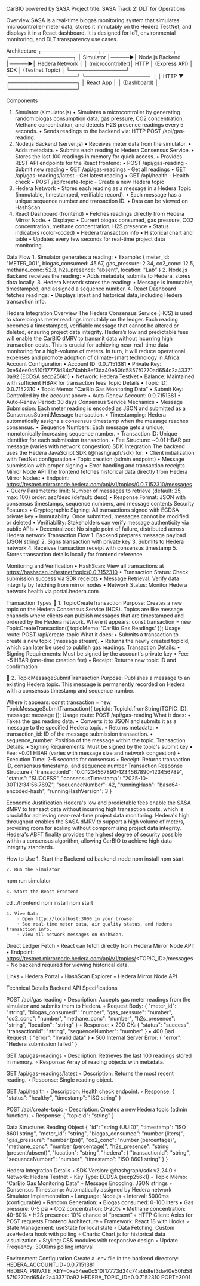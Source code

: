 CarBIO powered by SASA
Project title: SASA
Track 2: DLT for Operations

Overview
SASA is a real-time biogas monitoring system that simulates microcontroller-meter data, stores it immutably on the Hedera TestNet, and displays it in a React dashboard. It is designed for IoT, environmental monitoring, and DLT transparency use cases.


Architecture
┌───────────────┐      ┌──────────────────┐      ┌─────────────────┐
│ Simulator     │─────▶│ Node.js Backend  │─────▶│ Hedera Network  │
│ (microcontroller)│ HTTP │ (Express API) │ SDK  │ (Testnet Topic) │
└───────────────┘      └──────────────────┘      └─────────────────┘
                                                          │
                                                          │ HTTP
                                                          ▼
                                                ┌──────────────────┐
                                                │   React App      │
                                                │  (Dashboard)     │
                                                └──────────────────┘


Components
1. Simulator (simulator.js)
    • Simulates a microcontroller by generating random biogas consumption data, gas pressure, CO2 concentration, Methane concentration, and detects H2S presence readings every 5 seconds. 
    • Sends readings to the backend via: HTTP POST /api/gas-reading. 
2. Node.js Backend (server.js)
    • Receives meter data from the simulator. 
    • Adds metadata. 
    • Submits each reading to Hedera Consensus Service. 
    • Stores the last 100 readings in memory for quick access. 
    • Provides REST API endpoints for the React frontend: 
    • POST /api/gas-reading - Submit new reading 
    • GET /api/gas-readings - Get all readings 
    • GET /api/gas-readings/latest - Get latest reading 
    • GET /api/health - Health check 
    • POST /api/create-topic - Create a new Hedera topic 
3. Hedera Network
    • Stores each reading as a message in a Hedera Topic (immutable, timestamped, verifiable record). 
    • Each message has a unique sequence number and transaction ID. 
    • Data can be viewed on HashScan. 
4. React Dashboard (frontend)
    • Fetches readings directly from Hedera Mirror Node. 
    • Displays: 
    • Current biogas consumed, gas pressure, CO2 concentration, methane concentration, H2S presence 
    • Status indicators (color-coded) 
    • Hedera transaction info 
    • Historical chart and table 
    • Updates every few seconds for real-time project data monitoring. 


Data Flow
    1. Simulator generates a reading: 
    • Example: { meter_id: "METER_001", biogas_consumed: 45.67, gas_pressure: 2.34, co2_conc: 12.5, methane_conc: 52.3, h2s_presence: "absent", location: "Lab" } 
    2. Node.js Backend receives the reading: 
    • Adds metadata, submits to Hedera, stores data locally. 
    3. Hedera Network stores the reading: 
    • Message is immutable, timestamped, and assigned a sequence number. 
    4. React Dashboard fetches readings: 
    • Displays latest and historical data, including Hedera transaction info. 


Hedera Integration
Overview
The Hedera Consensus Service (HCS) is used to store biogas meter readings immutably on the ledger. Each reading becomes a timestamped, verifiable message that cannot be altered or deleted, ensuring project data integrity. Hedera’s low and predictable fees will enable the CarBIO dMRV to transmit data without incurring high transaction costs. This is crucial for achieving near-real-time data monitoring for a high-volume of meters. In turn, it will reduce operational expenses and promote adoption of climate-smart technology in Africa. 
Account Configuration
    • Account ID: 0.0.7151381 
    • Private Key: 0xe54ee0c510f17773d34c74abb8ef3da40e50fd5857f0270ad654c2a433710a92 (ECDSA secp256k1) 
    • Network: Hedera TestNet 
    • Balance: Maintained with sufficient HBAR for transaction fees 
Topic Details
    • Topic ID: 0.0.7152310 
    • Topic Memo: "CarBio Gas Monitoring Data" 
    • Submit Key: Controlled by the account above 
    • Auto-Renew Account: 0.0.7151381 
    • Auto-Renew Period: 30 days 
Consensus Service Mechanics
    • Message Submission: Each meter reading is encoded as JSON and submitted as a ConsensusSubmitMessage transaction. 
    • Timestamping: Hedera automatically assigns a consensus timestamp when the message reaches consensus. 
    • Sequence Numbers: Each message gets a unique, monotonically increasing sequence number. 
    • Transaction ID: Unique identifier for each submission transaction. 
    • Fee Structure: ~0.01 HBAR per message (varies with network congestion) 
SDK Integration
The backend uses the Hedera JavaScript SDK (@hashgraph/sdk) for:
    • Client initialization with TestNet configuration 
    • Topic creation (admin endpoint) 
    • Message submission with proper signing 
    • Error handling and transaction receipts 
Mirror Node API
The frontend fetches historical data directly from Hedera Mirror Nodes:
    • Endpoint: https://testnet.mirrornode.hedera.com/api/v1/topics/0.0.7152310/messages 
    • Query Parameters: 
limit: Number of messages to retrieve (default: 25, max: 100) 
order: asc/desc (default: desc) 
    • Response Format: JSON with consensus timestamps, sequence numbers, and message contents 
Security Features
    • Cryptographic Signing: All transactions signed with ECDSA private key 
    • Immutability: Once submitted, messages cannot be modified or deleted 
    • Verifiability: Stakeholders can verify message authenticity via public APIs 
    • Decentralized: No single point of failure, distributed across Hedera network 
Transaction Flow
    1. Backend prepares message payload (JSON string) 
    2. Signs transaction with private key 
    3. Submits to Hedera network 
    4. Receives transaction receipt with consensus timestamp 
    5. Stores transaction details locally for frontend reference 


Monitoring and Verification
    • HashScan: View all transactions at https://hashscan.io/testnet/topic/0.0.7152310 
    • Transaction Status: Check submission success via SDK receipts 
    • Message Retrieval: Verify data integrity by fetching from mirror nodes 
    • Network Status: Monitor Hedera network health via portal.hedera.com 

Transaction Types
🧩 1. TopicCreateTransaction
Purpose: Creates a new topic on the Hedera Consensus Service (HCS). Topics are like message channels where clients can publish messages that are timestamped and ordered by the Hedera network.
Where it appears:
const transaction = new TopicCreateTransaction({
    topicMemo: 'CarBio Gas Readings'
});
Usage route: POST /api/create-topic
What it does:
    • Submits a transaction to create a new topic (message stream). 
    • Returns the newly created topicId, which can later be used to publish gas readings. 
Transaction Details:
    • Signing Requirements: Must be signed by the account's private key 
    • Fee: ~5 HBAR (one-time creation fee) 
    • Receipt: Returns new topic ID and confirmation 

📨 2. TopicMessageSubmitTransaction
Purpose: Publishes a message to an existing Hedera topic. This message is permanently recorded on Hedera with a consensus timestamp and sequence number.


Where it appears:
const transaction = new TopicMessageSubmitTransaction({
    topicId: TopicId.fromString(TOPIC_ID),
    message: message
});
Usage route: POST /api/gas-reading
What it does:
    • Takes the gas reading data. 
    • Converts it to JSON and submits it as a message to the specified Hedera topic. 
    • Returns metadata: 
    • transaction_id: ID of the message submission transaction. 
    • sequence_number: Position of the message within the topic. 
Transaction Details:
    • Signing Requirements: Must be signed by the topic's submit key 
    • Fee: ~0.01 HBAR (varies with message size and network congestion) 
    • Execution Time: 2-5 seconds for consensus 
    • Receipt: Returns transaction ID, consensus timestamp, and sequence number 
Transaction Response Structure
{
  "transactionId": "0.0.1234567890-1234567890-123456789",
  "status": "SUCCESS",
  "consensusTimestamp": "2025-10-30T12:34:56.789Z",
  "sequenceNumber": 42,
  "runningHash": "base64-encoded-hash",
  "runningHashVersion": 3
}

Economic Justification
Hedera's low and predictable fees enable the SASA dMRV to transact data without incurring high transaction costs, which is crucial for achieving near-real-time project data monitoring. 
Hedera's high throughput enables the SASA dMRV to support a high volume of meters, providing room for scaling without compromising project data integrity. 
Hedera's ABFT finality provides the highest degree of security possible within a consensus algorithm, allowing CarBIO to achieve high data-integrity standards.


How to Use
    1. Start the Backend
cd backend-node 
npm install
npm start

    2. Run the Simulator
npm run simulator

    3. Start the React Frontend
cd ../frontend 
npm install 
npm start

    4. View Data
        ◦ Open http://localhost:3000 in your browser.
        ◦ See real-time meter data, air quality status, and Hedera transaction info.
        ◦ View all network messages on HashScan.


Direct Ledger Fetch
        ◦ React can fetch directly from Hedera Mirror Node API:
            ▪ Endpoint: https://testnet.mirrornode.hedera.com/api/v1/topics/<TOPIC_ID>/messages
        ◦ No backend required for viewing historical data.



Links
        ◦ Hedera Portal
        ◦ HashScan Explorer
        ◦ Hedera Mirror Node API





Technical Details 
Backend API Specifications 

POST /api/gas reading
        ◦ Description: Accepts gas meter readings from the simulator and submits them to Hedera.
        ◦ Request Body:
{
"meter_id": "string", "biogas_consumed": "number", "gas_pressure": "number", "co2_conc": "number", "methane_conc": "number", "h2s_presence": "string", "location": "string"
}
        ◦ Response:
            ▪ 200 OK: { "status": "success", "transactionId": "string", "sequenceNumber": "number" }
            ▪ 400 Bad Request: { "error": "Invalid data" }
            ▪ 500 Internal Server Error:	{ "error": "Hedera submission failed" }

GET /api/gas-readings
        ◦ Description: Retrieves the last 100 readings stored in memory.
        ◦ Response: Array of reading objects with metadata.

GET /api/gas-readings/latest
        ◦ Description: Returns the most recent reading.
        ◦ Response: Single reading object.

GET /api/health
        ◦ Description: Health check endpoint.
        ◦ Response: { "status": "healthy", "timestamp": "ISO string" }

POST /api/create-topic
        ◦ Description: Creates a new Hedera topic (admin function).
        ◦ Response: { "topicId": "string" }


Data Structures Reading Object
{
"id": "string (UUID)", "timestamp": "ISO 8601 string", "meter_id": "string",
"biogas_consumed": "number (liters)", "gas_pressure": "number (psi)", "co2_conc": "number (percentage)", "methane_conc": "number (percentage)", "h2s_presence": "string (present/absent)", "location": "string",
"hedera": {
"transactionId": "string", "sequenceNumber": "number", "timestamp": "ISO 8601 string"
}
}

Hedera Integration Details
        ◦ SDK Version: @hashgraph/sdk v2.24.0
        ◦ Network: Hedera Testnet
        ◦ Key Type: ECDSA (secp256k1)
        ◦ Topic Memo: “CarBio Gas Monitoring Data”
        ◦ Message Encoding: JSON strings
        ◦ Consensus Timestamp: Automatically assigned by Hedera network
Simulator Implementation
        ◦ Language: Node.js
        ◦ Interval: 5000ms (configurable)
        ◦ Random Generation:
            ▪ Biogas consumed: 0-100 liters
            ▪ Gas pressure: 0-5 psi
            ▪ CO2 concentration: 0-20%
            ▪ Methane concentration: 40-60%
            ▪ H2S presence: 10% chance of “present”
        ◦ HTTP Client: Axios for POST requests
Frontend Architecture
        ◦ Framework: React 18 with Hooks
        ◦ State Management: useState for local state
        ◦ Data Fetching: Custom useHedera hook with polling
        ◦ Charts: Chart.js for historical data visualization
        ◦ Styling: CSS modules with responsive design
        ◦ Update Frequency: 3000ms polling interval

Environment Configuration
Create a .env file in the backend directory:
HEDERA_ACCOUNT_ID=0.0.7151381
HEDERA_PRIVATE_KEY=0xe54ee0c510f17773d34c74abb8ef3da40e50fd5857f0270ad654c2a433710a92 HEDERA_TOPIC_ID=0.0.7152310
PORT=3001

